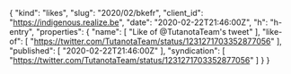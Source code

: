 {
  "kind": "likes",
  "slug": "2020/02/bkefr",
  "client_id": "https://indigenous.realize.be",
  "date": "2020-02-22T21:46:00Z",
  "h": "h-entry",
  "properties": {
    "name": [
      "Like of @TutanotaTeam's tweet"
    ],
    "like-of": [
      "https://twitter.com/TutanotaTeam/status/1231271703352877056"
    ],
    "published": [
      "2020-02-22T21:46:00Z"
    ],
    "syndication": [
      "https://twitter.com/TutanotaTeam/status/1231271703352877056"
    ]
  }
}
